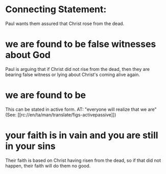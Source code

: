 # Connecting Statement:

Paul wants them assured that Christ rose from the dead.

# we are found to be false witnesses about God

Paul is arguing that if Christ did not rise from the dead, then they are bearing false witness or lying about Christ's coming alive again.

# we are found to be

This can be stated in active form. AT: "everyone will realize that we are" (See: [[rc://en/ta/man/translate/figs-activepassive]])

# your faith is in vain and you are still in your sins

Their faith is based on Christ having risen from the dead, so if that did not happen, their faith will do them no good.